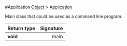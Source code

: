 #Application
[Object]() > [Application]()

<p>Main class that could be used as a command line program.</p>

Return type | Signature
--- | ---:
**void** | main
